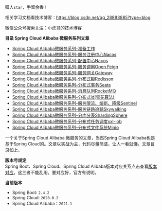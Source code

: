 赠人`star`，手留余香！

相关学习文档看技术博客：https://blog.csdn.net/qq_28883885?type=blog
 
微信公众号搜索关注：小虎哥的技术博客



**目录 Spring Cloud Alibaba 微服务系列文章**
- [Spring Cloud Alibaba微服务系列-准备工作](https://github.com/tigerleeli/xiaohuge-blog)
- [Spring Cloud Alibaba微服务系列-服务注册中心Nacos](https://github.com/tigerleeli/xiaohuge-blog/tree/master/spring-cloud-alibaba-registry)
- [Spring Cloud Alibaba微服务系列-配置中心Nacos](https://github.com/tigerleeli/xiaohuge-blog/tree/master/spring-cloud-alibaba-config)
- [Spring Cloud Alibaba微服务系列-服务调用Open Feign](https://github.com/tigerleeli/xiaohuge-blog/tree/master/spring-cloud-alibaba-feign)
- [Spring Cloud Alibaba微服务系列-服务网关Gateway](https://github.com/tigerleeli/xiaohuge-blog/tree/master/spring-cloud-alibaba-gateway)
- [Spring Cloud Alibaba微服务系列-分布式锁Redisson](https://github.com/tigerleeli/xiaohuge-blog/tree/master/spring-cloud-alibaba-redisson)
- [Spring Cloud Alibaba微服务系列-分布式事务Seata](https://github.com/tigerleeli/xiaohuge-blog/tree/master/spring-cloud-alibaba-seata)
- [Spring Cloud Alibaba微服务系列-消息队列RocketMQ](https://github.com/tigerleeli/xiaohuge-blog/tree/master/spring-cloud-alibaba-rocketmq)
- [Spring Cloud Alibaba微服务系列-分布式id(雪花算法)]()
- [Spring Cloud Alibaba微服务系列-服务限流、熔断、降级Sentinel](https://github.com/tigerleeli/xiaohuge-blog/tree/master/spring-cloud-alibaba-sentinel)
- [Spring Cloud Alibaba微服务系列-服务链路追踪Skywalking](https://github.com/tigerleeli/xiaohuge-blog/tree/master/spring-cloud-alibaba-skywalking)
- [Spring Cloud Alibaba微服务系列-分库分表ShardingSphere](https://github.com/tigerleeli/xiaohuge-blog/tree/master/spring-boot-sharding-jdbc)
- [Spring Cloud Alibaba微服务系列-分布式任务调度xxl-job](https://github.com/tigerleeli/xiaohuge-blog/tree/master/spring-boot-xxl-job)
- [Spring Cloud Alibaba微服务系列-分布式文件系统Minio](https://github.com/tigerleeli/xiaohuge-blog/tree/master/spring-boot-minio)

一个关于Spring Cloud Alibaba 微服务的文章，当然Spring Cloud Alibaba也是基于Spring Cloud的。文章以实战为主，代码尽量简洁，让人一看就懂。文章目录如上。

**版本号规定**   
Spring Boot、Spring Cloud、Spring Cloud Alibaba版本对应关系点击查看[版本对应](https://github.com/alibaba/spring-cloud-alibaba/wiki/%E7%89%88%E6%9C%AC%E8%AF%B4%E6%98%8E)，这三者不能乱用，要对应好，官方有说明。

**当前版本**
- Spring Boot: `2.4.2`
- Spring Cloud: `2020.0.2`
- Spring Cloud Alibaba：`2021.1`
